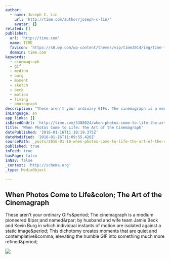 ```yaml
---
author:
  - name: Joseph C. Lin
    url: 'http://time.com/author/joseph-c-lin/'
    avatar: {}
related: []
publisher:
  url: 'http://time.com'
  name: TIME
  favicon: 'https://s0.wp.com/wp-content/themes/vip/time2014/img/time-favicon.ico'
  domain: time.com
keywords:
  - cinemagraph
  - gif
  - medium
  - burg
  - moment
  - sketch
  - beck
  - motion
  - living
  - photograph
description: "These aren't your ordinary GIFs. The cinemagraph is a medium pioneered (and named) by husband and wife team Jamie Beck and Kevin Burg in which individual instants of motion are isolated against a static image. This dichotomy creates moments that are quiet and contemplative, elevating the humble GIF into something much more refined."
inLanguage: en
app_links: []
isBasedOnUrl: 'http://time.com/3388024/when-photos-come-to-life-the-art-of-the-cinemagraph/'
title: 'When Photos Come to Life: The Art of the Cinemagraph'
datePublished: '2016-01-16T11:10:19.375Z'
dateModified: '2016-01-16T11:09:55.420Z'
sourcePath: _posts/2016-01-16-when-photos-come-to-life-the-art-of-the-cinemagraph.md
published: true
inFeed: true
hasPage: false
inNav: false
_context: 'http://schema.org'
_type: MediaObject

---
```

<article style=""><h1>When Photos Come to Life&amp;colon; The Art of the Cinemagraph</h1><p>These aren't your ordinary GIFs&amp;period; The cinemagraph is a medium pioneered &amp;lpar;and named&amp;rpar; by husband and wife team Jamie Beck and Kevin Burg in which individual instants of motion are isolated against a static image&amp;period; This dichotomy creates moments that are quiet and contemplative&amp;comma; elevating the humble GIF into something much more refined&amp;period;</p><img src="https://i2.wp.com/timedotcom.files.wordpress.com/2014/09/oz-master-with-color9801.gif?fit=440%2C330&amp;quality=75&amp;strip=color" /></article>
